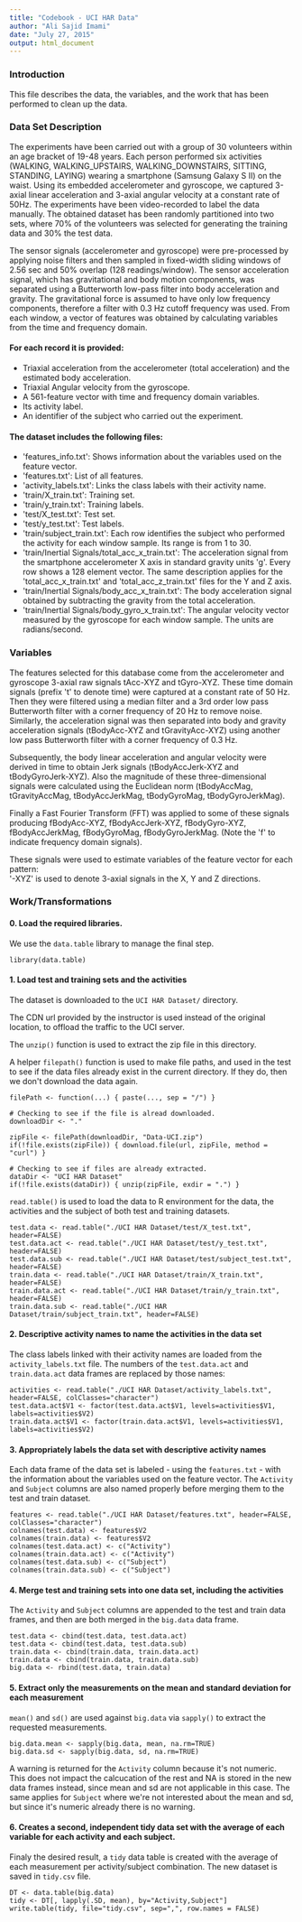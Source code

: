```yaml
---
title: "Codebook - UCI HAR Data"
author: "Ali Sajid Imami"
date: "July 27, 2015"
output: html_document
---
```


### Introduction

This file describes the data, the variables, and the work that has been performed to clean up the data.

### Data Set Description

The experiments have been carried out with a group of 30 volunteers within an age bracket of 19-48 years. Each person performed six activities (WALKING, WALKING_UPSTAIRS, WALKING_DOWNSTAIRS, SITTING, STANDING, LAYING) wearing a smartphone (Samsung Galaxy S II) on the waist. Using its embedded accelerometer and gyroscope, we captured 3-axial linear acceleration and 3-axial angular velocity at a constant rate of 50Hz. The experiments have been video-recorded to label the data manually. The obtained dataset has been randomly partitioned into two sets, where 70% of the volunteers was selected for generating the training data and 30% the test data. 

The sensor signals (accelerometer and gyroscope) were pre-processed by applying noise filters and then sampled in fixed-width sliding windows of 2.56 sec and 50% overlap (128 readings/window). The sensor acceleration signal, which has gravitational and body motion components, was separated using a Butterworth low-pass filter into body acceleration and gravity. The gravitational force is assumed to have only low frequency components, therefore a filter with 0.3 Hz cutoff frequency was used. From each window, a vector of features was obtained by calculating variables from the time and frequency domain. 

#### For each record it is provided:

* Triaxial acceleration from the accelerometer (total acceleration) and the estimated body acceleration.
* Triaxial Angular velocity from the gyroscope. 
* A 561-feature vector with time and frequency domain variables. 
* Its activity label. 
* An identifier of the subject who carried out the experiment.

#### The dataset includes the following files:

* 'features_info.txt': Shows information about the variables used on the feature vector.
* 'features.txt': List of all features.
* 'activity_labels.txt': Links the class labels with their activity name.
* 'train/X_train.txt': Training set.
* 'train/y_train.txt': Training labels.
* 'test/X_test.txt': Test set.
* 'test/y_test.txt': Test labels.
* 'train/subject_train.txt': Each row identifies the subject who performed the activity for each window sample. Its range is from 1 to 30. 
* 'train/Inertial Signals/total_acc_x_train.txt': The acceleration signal from the smartphone accelerometer X axis in standard gravity units 'g'. Every row shows a 128 element vector. The same description applies for the 'total_acc_x_train.txt' and 'total_acc_z_train.txt' files for the Y and Z axis. 
* 'train/Inertial Signals/body_acc_x_train.txt': The body acceleration signal obtained by subtracting the gravity from the total acceleration. 
* 'train/Inertial Signals/body_gyro_x_train.txt': The angular velocity vector measured by the gyroscope for each window sample. The units are radians/second. 

### Variables

The features selected for this database come from the accelerometer and gyroscope 3-axial raw signals tAcc-XYZ and tGyro-XYZ. These time domain signals (prefix 't' to denote time) were captured at a constant rate of 50 Hz. Then they were filtered using a median filter and a 3rd order low pass Butterworth filter with a corner frequency of 20 Hz to remove noise. Similarly, the acceleration signal was then separated into body and gravity acceleration signals (tBodyAcc-XYZ and tGravityAcc-XYZ) using another low pass Butterworth filter with a corner frequency of 0.3 Hz. 

Subsequently, the body linear acceleration and angular velocity were derived in time to obtain Jerk signals (tBodyAccJerk-XYZ and tBodyGyroJerk-XYZ). Also the magnitude of these three-dimensional signals were calculated using the Euclidean norm (tBodyAccMag, tGravityAccMag, tBodyAccJerkMag, tBodyGyroMag, tBodyGyroJerkMag). 

Finally a Fast Fourier Transform (FFT) was applied to some of these signals producing fBodyAcc-XYZ, fBodyAccJerk-XYZ, fBodyGyro-XYZ, fBodyAccJerkMag, fBodyGyroMag, fBodyGyroJerkMag. (Note the 'f' to indicate frequency domain signals). 

These signals were used to estimate variables of the feature vector for each pattern:  
'-XYZ' is used to denote 3-axial signals in the X, Y and Z directions.

### Work/Transformations

#### 0. Load the required libraries.

We use the `data.table` library to manage the final step.

```{r preload}
library(data.table)
```

#### 1. Load test and training sets and the activities

The dataset is downloaded to the `UCI HAR Dataset/` directory.

The CDN url provided by the instructor is used instead of the original location, to offload the traffic to the UCI server.

The `unzip()` function is used to extract the zip file in this directory.

A helper `filepath()` function is used to make file paths, and used in the test to see if the data files already exist in the current directory. If they do, then we don't download the data again.

```{r load_data}
filePath <- function(...) { paste(..., sep = "/") }

# Checking to see if the file is alread downloaded.
downloadDir <- "."

zipFile <- filePath(downloadDir, "Data-UCI.zip")
if(!file.exists(zipFile)) { download.file(url, zipFile, method = "curl") }

# Checking to see if files are already extracted.
dataDir <- "UCI HAR Dataset"
if(!file.exists(dataDir)) { unzip(zipFile, exdir = ".") }
```

`read.table()` is used to load the data to R environment for the data, the activities and the subject of both test and training datasets.

```{r read_data}
test.data <- read.table("./UCI HAR Dataset/test/X_test.txt", header=FALSE)
test.data.act <- read.table("./UCI HAR Dataset/test/y_test.txt", header=FALSE)
test.data.sub <- read.table("./UCI HAR Dataset/test/subject_test.txt", header=FALSE)
train.data <- read.table("./UCI HAR Dataset/train/X_train.txt", header=FALSE)
train.data.act <- read.table("./UCI HAR Dataset/train/y_train.txt", header=FALSE)
train.data.sub <- read.table("./UCI HAR Dataset/train/subject_train.txt", header=FALSE)
```

#### 2. Descriptive activity names to name the activities in the data set

The class labels linked with their activity names are loaded from the `activity_labels.txt` file. The numbers of the `test.data.act` and `train.data.act` data frames are replaced by those names:

```{r add_descriptive_names}
activities <- read.table("./UCI HAR Dataset/activity_labels.txt", header=FALSE, colClasses="character")
test.data.act$V1 <- factor(test.data.act$V1, levels=activities$V1, labels=activities$V2)
train.data.act$V1 <- factor(train.data.act$V1, levels=activities$V1, labels=activities$V2)
```

#### 3. Appropriately labels the data set with descriptive activity names

Each data frame of the data set is labeled - using the `features.txt` - with the information about the variables used on the feature vector. The `Activity` and `Subject` columns are also named properly before merging them to the test and train dataset.

```{r add_labels}
features <- read.table("./UCI HAR Dataset/features.txt", header=FALSE, colClasses="character")
colnames(test.data) <- features$V2
colnames(train.data) <- features$V2
colnames(test.data.act) <- c("Activity")
colnames(train.data.act) <- c("Activity")
colnames(test.data.sub) <- c("Subject")
colnames(train.data.sub) <- c("Subject")
```

#### 4. Merge test and training sets into one data set, including the activities

The `Activity` and `Subject` columns are appended to the test and train data frames, and then are both merged in the `big.data` data frame.

```{r merge_data}
test.data <- cbind(test.data, test.data.act)
test.data <- cbind(test.data, test.data.sub)
train.data <- cbind(train.data, train.data.act)
train.data <- cbind(train.data, train.data.sub)
big.data <- rbind(test.data, train.data)
```

#### 5. Extract only the measurements on the mean and standard deviation for each measurement

`mean()` and `sd()` are used against `big.data` via `sapply()` to extract the requested measurements.

```{r measurement_extraction}
big.data.mean <- sapply(big.data, mean, na.rm=TRUE)
big.data.sd <- sapply(big.data, sd, na.rm=TRUE)
```

A warning is returned for the `Activity` column because it's not numeric. This does not impact the calcucation of the rest and NA is stored in the new data frames instead, since mean and sd are not applicable in this case. The same applies for `Subject` where we're not interested about the mean and sd, but since it's numeric already there is no warning.

#### 6. Creates a second, independent tidy data set with the average of each variable for each activity and each subject.

Finaly the desired result, a `tidy` data table is created with the average of each measurement per activity/subject combination. The new dataset is saved in `tidy.csv` file.

```{r dump_output}
DT <- data.table(big.data)
tidy <- DT[, lapply(.SD, mean), by="Activity,Subject"]
write.table(tidy, file="tidy.csv", sep=",", row.names = FALSE)
```